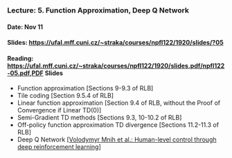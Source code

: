 ### Lecture: 5. Function Approximation, Deep Q Network
#### Date: Nov 11
#### Slides: https://ufal.mff.cuni.cz/~straka/courses/npfl122/1920/slides/?05
#### Reading: https://ufal.mff.cuni.cz/~straka/courses/npfl122/1920/slides.pdf/npfl122-05.pdf,PDF Slides

- Function approximation [Sections 9-9.3 of RLB]
- Tile coding [Section 9.5.4 of RLB]
- Linear function approximation [Section 9.4 of RLB, without the Proof of Convergence if Linear TD(0)]
- Semi-Gradient TD methods [Sections 9.3, 10-10.2 of RLB]
- Off-policy function approximation TD divergence [Sections 11.2-11.3 of RLB]
- Deep Q Network [[Volodymyr Mnih et al.: Human-level control through deep reinforcement learning](https://storage.googleapis.com/deepmind-media/dqn/DQNNaturePaper.pdf)]
